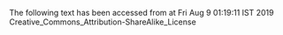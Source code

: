 The following text has been accessed from at Fri Aug 9 01:19:11 IST 2019
Creative_Commons_Attribution-ShareAlike_License
